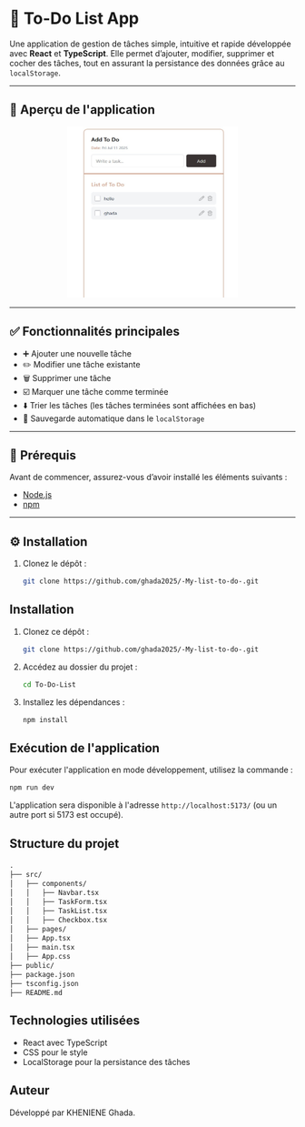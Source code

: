 # 📝 To-Do List App

Une application de gestion de tâches simple, intuitive et rapide développée avec **React** et **TypeScript**. Elle permet d’ajouter, modifier, supprimer et cocher des tâches, tout en assurant la persistance des données grâce au `localStorage`.

---

## 📸 Aperçu de l'application

<div align="center">
  <img src="./To-Do-List/public/screenshot.jpg" alt="Aperçu de l'application" width="300" height="300"/>
</div>

---

## ✅ Fonctionnalités principales

- ➕ Ajouter une nouvelle tâche  
- ✏️ Modifier une tâche existante  
- 🗑️ Supprimer une tâche  
- ☑️ Marquer une tâche comme terminée  
- ⬇️ Trier les tâches (les tâches terminées sont affichées en bas)  
- 💾 Sauvegarde automatique dans le `localStorage`  

---

## 🚀 Prérequis

Avant de commencer, assurez-vous d’avoir installé les éléments suivants :

- [Node.js](https://nodejs.org/)
- [npm](https://www.npmjs.com/)

---

## ⚙️ Installation

1. Clonez le dépôt :
   ```bash
   git clone https://github.com/ghada2025/-My-list-to-do-.git

## Installation

1. Clonez ce dépôt :
   ```sh
   git clone https://github.com/ghada2025/-My-list-to-do-.git
   ```
2. Accédez au dossier du projet :
   ```sh
   cd To-Do-List
   ```
3. Installez les dépendances :
   ```sh
   npm install
   ```

## Exécution de l'application

Pour exécuter l'application en mode développement, utilisez la commande :
```sh
npm run dev
```

L'application sera disponible à l'adresse `http://localhost:5173/` (ou un autre port si 5173 est occupé).

## Structure du projet

```
.
├── src/
│   ├── components/
│   │   ├── Navbar.tsx
│   │   ├── TaskForm.tsx
│   │   ├── TaskList.tsx
│   │   ├── Checkbox.tsx
│   ├── pages/
│   ├── App.tsx
│   ├── main.tsx
│   ├── App.css 
├── public/
├── package.json
├── tsconfig.json
├── README.md
```

## Technologies utilisées
- React avec TypeScript
- CSS pour le style
- LocalStorage pour la persistance des tâches

## Auteur
Développé par KHENIENE Ghada.


